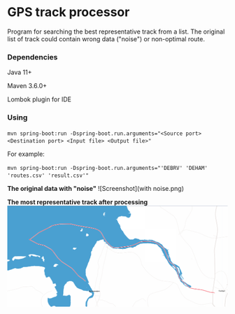 # GPS track processor
Program for searching the best representative track from a list.
The original list of track could contain wrong data ("noise") or non-optimal route.

### Dependencies
Java 11+

Maven 3.6.0+

Lombok plugin for IDE

### Using

`mvn spring-boot:run -Dspring-boot.run.arguments="<Source port> <Destination port> <Input file> <Output file>"`

For example:

`mvn spring-boot:run -Dspring-boot.run.arguments="'DEBRV' 'DEHAM' 'routes.csv' 'result.csv'"`

**The original data with "noise"**
![Screenshot](with noise.png)

**The most representative track after processing**
![Screenshot](result.png)